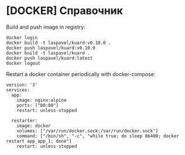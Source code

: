 # [DOCKER] Справочник

Build and push image in registry:
```
docker login
docker build -t laspavel/kuard:v0.10.0 .
docker push laspavel/kuard:v0.10.0
docker build -t laspavel/kuard .
docker push laspavel/kuard:latest
docker logout
```

Restart a docker container periodically with docker-compose:
```
version: '3'
services:
  app:
    image: nginx:alpine
    ports: ["80:80"]
    restart: unless-stopped

  restarter:
    image: docker
    volumes: ["/var/run/docker.sock:/var/run/docker.sock"]
    command: ["/bin/sh", "-c", "while true; do sleep 86400; docker restart app_app_1; done"]
    restart: unless-stopped

```
